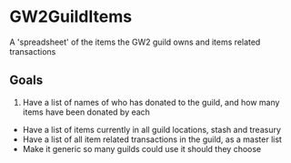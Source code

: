 # GW2GuildItems
A 'spreadsheet' of the items the GW2 guild owns and items related transactions

## Goals
1. Have a list of names of who has donated to the guild, and how many items have been donated by each</li>
* Have a list of items currently in all guild locations, stash and treasury</li>
* Have a list of all item related transactions in the guild, as a master list</li>
* Make it generic so many guilds could use it should they choose</li>
